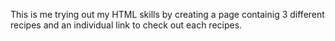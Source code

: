 This is me trying out my HTML skills by creating a page containig 3 different recipes and an individual link to check out each recipes.
